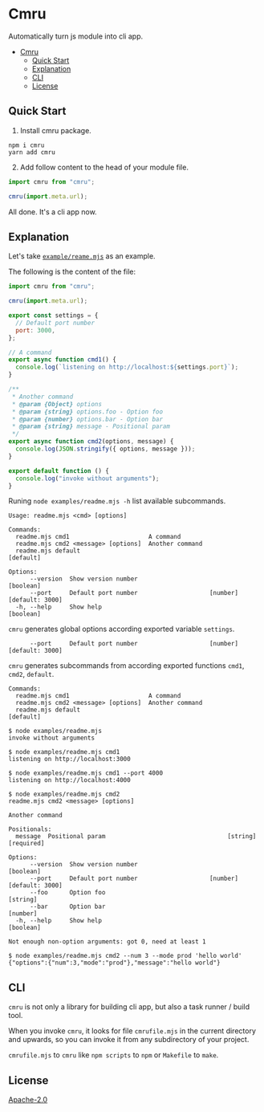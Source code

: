# Cmru

Automatically turn js module into cli app.

- [Cmru](#cmru)
  - [Quick Start](#quick-start)
  - [Explanation](#explanation)
  - [CLI](#cli)
  - [License](#license)


## Quick Start

1. Install cmru package.

```
npm i cmru
yarn add cmru
```

2. Add follow content to the head of your module file.

```js
import cmru from "cmru";

cmru(import.meta.url);
```

All done. It's a cli app now.

## Explanation

Let's take [`example/reame.mjs`](./examples//readme.mjs) as an example.

The following is the content of the file:

```js
import cmru from "cmru";

cmru(import.meta.url);

export const settings = {
  // Default port number
  port: 3000,
};

// A command
export async function cmd1() {
  console.log(`listening on http://localhost:${settings.port}`);
}

/**
 * Another command
 * @param {Object} options
 * @param {string} options.foo - Option foo
 * @param {number} options.bar - Option bar
 * @param {string} message - Positional param
 */
export async function cmd2(options, message) {
  console.log(JSON.stringify({ options, message }));
}

export default function () {
  console.log("invoke without arguments");
}
```

Runing `node examples/readme.mjs -h` list available subcommands.

```
Usage: readme.mjs <cmd> [options]

Commands:
  readme.mjs cmd1                      A command
  readme.mjs cmd2 <message> [options]  Another command
  readme.mjs default                                                 [default]

Options:
      --version  Show version number                                   [boolean]
      --port     Default port number                    [number] [default: 3000]
  -h, --help     Show help                                             [boolean]
```

`cmru` generates global options according exported variable `settings`.
```
      --port     Default port number                    [number] [default: 3000]
```

`cmru` generates subcommands from according exported functions `cmd1`, `cmd2`, `default`.
```
Commands:
  readme.mjs cmd1                      A command
  readme.mjs cmd2 <message> [options]  Another command
  readme.mjs default                                                 [default]
```

```
$ node examples/readme.mjs
invoke without arguments

$ node examples/readme.mjs cmd1
listening on http://localhost:3000

$ node examples/readme.mjs cmd1 --port 4000
listening on http://localhost:4000

$ node examples/readme.mjs cmd2
readme.mjs cmd2 <message> [options]

Another command

Positionals:
  message  Positional param                                  [string] [required]

Options:
      --version  Show version number                                   [boolean]
      --port     Default port number                    [number] [default: 3000]
      --foo      Option foo                                             [string]
      --bar      Option bar                                             [number]
  -h, --help     Show help                                             [boolean]

Not enough non-option arguments: got 0, need at least 1

$ node examples/readme.mjs cmd2 --num 3 --mode prod 'hello world'
{"options":{"num":3,"mode":"prod"},"message":"hello world"}
```

## CLI

`cmru` is not only a library for building cli app, but also a task runner / build tool.

When you invoke `cmru`, it looks for file `cmrufile.mjs` in the current directory and upwards, so you can invoke it from any subdirectory of your project.

`cmrufile.mjs` to `cmru` like `npm scripts` to `npm` or `Makefile` to `make`. 

## License

[Apache-2.0](LICENSE)

